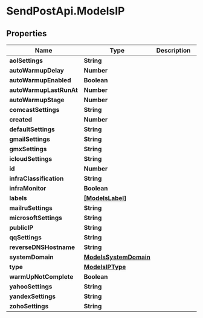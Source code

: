 # SendPostApi.ModelsIP

## Properties
Name | Type | Description | Notes
------------ | ------------- | ------------- | -------------
**aolSettings** | **String** |  | [optional] 
**autoWarmupDelay** | **Number** |  | [optional] 
**autoWarmupEnabled** | **Boolean** |  | [optional] 
**autoWarmupLastRunAt** | **Number** |  | [optional] 
**autoWarmupStage** | **Number** |  | [optional] 
**comcastSettings** | **String** |  | [optional] 
**created** | **Number** |  | [optional] 
**defaultSettings** | **String** |  | [optional] 
**gmailSettings** | **String** |  | [optional] 
**gmxSettings** | **String** |  | [optional] 
**icloudSettings** | **String** |  | [optional] 
**id** | **Number** |  | [optional] 
**infraClassification** | **String** |  | [optional] 
**infraMonitor** | **Boolean** |  | [optional] 
**labels** | [**[ModelsLabel]**](ModelsLabel.md) |  | [optional] 
**mailruSettings** | **String** |  | [optional] 
**microsoftSettings** | **String** |  | [optional] 
**publicIP** | **String** |  | [optional] 
**qqSettings** | **String** |  | [optional] 
**reverseDNSHostname** | **String** |  | [optional] 
**systemDomain** | [**ModelsSystemDomain**](ModelsSystemDomain.md) |  | [optional] 
**type** | [**ModelsIPType**](ModelsIPType.md) |  | [optional] 
**warmUpNotComplete** | **Boolean** |  | [optional] 
**yahooSettings** | **String** |  | [optional] 
**yandexSettings** | **String** |  | [optional] 
**zohoSettings** | **String** |  | [optional] 


